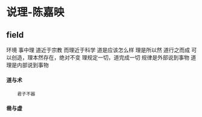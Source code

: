 # 说理-陈嘉映
## field
   环境 事中理
   道近于宗教 而理近于科学
   道是应该怎么样 理是所以然
   道行之而成 可以创造，理本然存在，绝对不变
   理规定一切，道完成一切
   规律是外部说到事物 道理是内部说到事物
#### 道与术
        君子不器
#### 凿与虚
